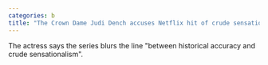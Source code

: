 ```yaml
---
categories: b
title: "The Crown Dame Judi Dench accuses Netflix hit of crude sensationalism"
---
```

The actress says the series blurs the line "between historical accuracy and crude sensationalism".